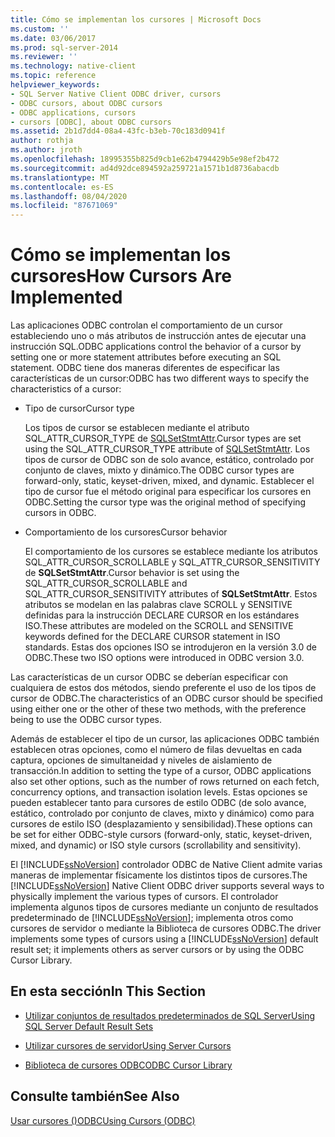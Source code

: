 ```yaml
---
title: Cómo se implementan los cursores | Microsoft Docs
ms.custom: ''
ms.date: 03/06/2017
ms.prod: sql-server-2014
ms.reviewer: ''
ms.technology: native-client
ms.topic: reference
helpviewer_keywords:
- SQL Server Native Client ODBC driver, cursors
- ODBC cursors, about ODBC cursors
- ODBC applications, cursors
- cursors [ODBC], about ODBC cursors
ms.assetid: 2b1d7dd4-08a4-43fc-b3eb-70c183d0941f
author: rothja
ms.author: jroth
ms.openlocfilehash: 18995355b825d9cb1e62b4794429b5e98ef2b472
ms.sourcegitcommit: ad4d92dce894592a259721a1571b1d8736abacdb
ms.translationtype: MT
ms.contentlocale: es-ES
ms.lasthandoff: 08/04/2020
ms.locfileid: "87671069"
---
```

# <a name="how-cursors-are-implemented"></a><span data-ttu-id="ce4ae-102">Cómo se implementan los cursores</span><span class="sxs-lookup"><span data-stu-id="ce4ae-102">How Cursors Are Implemented</span></span>
  <span data-ttu-id="ce4ae-103">Las aplicaciones ODBC controlan el comportamiento de un cursor estableciendo uno o más atributos de instrucción antes de ejecutar una instrucción SQL.</span><span class="sxs-lookup"><span data-stu-id="ce4ae-103">ODBC applications control the behavior of a cursor by setting one or more statement attributes before executing an SQL statement.</span></span> <span data-ttu-id="ce4ae-104">ODBC tiene dos maneras diferentes de especificar las características de un cursor:</span><span class="sxs-lookup"><span data-stu-id="ce4ae-104">ODBC has two different ways to specify the characteristics of a cursor:</span></span>  
  
-   <span data-ttu-id="ce4ae-105">Tipo de cursor</span><span class="sxs-lookup"><span data-stu-id="ce4ae-105">Cursor type</span></span>  
  
     <span data-ttu-id="ce4ae-106">Los tipos de cursor se establecen mediante el atributo SQL_ATTR_CURSOR_TYPE de [SQLSetStmtAttr](../../native-client-odbc-api/sqlsetstmtattr.md).</span><span class="sxs-lookup"><span data-stu-id="ce4ae-106">Cursor types are set using the SQL_ATTR_CURSOR_TYPE attribute of [SQLSetStmtAttr](../../native-client-odbc-api/sqlsetstmtattr.md).</span></span> <span data-ttu-id="ce4ae-107">Los tipos de cursor de ODBC son de solo avance, estático, controlado por conjunto de claves, mixto y dinámico.</span><span class="sxs-lookup"><span data-stu-id="ce4ae-107">The ODBC cursor types are forward-only, static, keyset-driven, mixed, and dynamic.</span></span> <span data-ttu-id="ce4ae-108">Establecer el tipo de cursor fue el método original para especificar los cursores en ODBC.</span><span class="sxs-lookup"><span data-stu-id="ce4ae-108">Setting the cursor type was the original method of specifying cursors in ODBC.</span></span>  
  
-   <span data-ttu-id="ce4ae-109">Comportamiento de los cursores</span><span class="sxs-lookup"><span data-stu-id="ce4ae-109">Cursor behavior</span></span>  
  
     <span data-ttu-id="ce4ae-110">El comportamiento de los cursores se establece mediante los atributos SQL_ATTR_CURSOR_SCROLLABLE y SQL_ATTR_CURSOR_SENSITIVITY de **SQLSetStmtAttr**.</span><span class="sxs-lookup"><span data-stu-id="ce4ae-110">Cursor behavior is set using the SQL_ATTR_CURSOR_SCROLLABLE and SQL_ATTR_CURSOR_SENSITIVITY attributes of **SQLSetStmtAttr**.</span></span> <span data-ttu-id="ce4ae-111">Estos atributos se modelan en las palabras clave SCROLL y SENSITIVE definidas para la instrucción DECLARE CURSOR en los estándares ISO.</span><span class="sxs-lookup"><span data-stu-id="ce4ae-111">These attributes are modeled on the SCROLL and SENSITIVE keywords defined for the DECLARE CURSOR statement in ISO standards.</span></span> <span data-ttu-id="ce4ae-112">Estas dos opciones ISO se introdujeron en la versión 3.0 de ODBC.</span><span class="sxs-lookup"><span data-stu-id="ce4ae-112">These two ISO options were introduced in ODBC version 3.0.</span></span>  
  
 <span data-ttu-id="ce4ae-113">Las características de un cursor ODBC se deberían especificar con cualquiera de estos dos métodos, siendo preferente el uso de los tipos de cursor de ODBC.</span><span class="sxs-lookup"><span data-stu-id="ce4ae-113">The characteristics of an ODBC cursor should be specified using either one or the other of these two methods, with the preference being to use the ODBC cursor types.</span></span>  
  
 <span data-ttu-id="ce4ae-114">Además de establecer el tipo de un cursor, las aplicaciones ODBC también establecen otras opciones, como el número de filas devueltas en cada captura, opciones de simultaneidad y niveles de aislamiento de transacción.</span><span class="sxs-lookup"><span data-stu-id="ce4ae-114">In addition to setting the type of a cursor, ODBC applications also set other options, such as the number of rows returned on each fetch, concurrency options, and transaction isolation levels.</span></span> <span data-ttu-id="ce4ae-115">Estas opciones se pueden establecer tanto para cursores de estilo ODBC (de solo avance, estático, controlado por conjunto de claves, mixto y dinámico) como para cursores de estilo ISO (desplazamiento y sensibilidad).</span><span class="sxs-lookup"><span data-stu-id="ce4ae-115">These options can be set for either ODBC-style cursors (forward-only, static, keyset-driven, mixed, and dynamic) or ISO style cursors (scrollability and sensitivity).</span></span>  
  
 <span data-ttu-id="ce4ae-116">El [!INCLUDE[ssNoVersion](../../../includes/ssnoversion-md.md)] controlador ODBC de Native Client admite varias maneras de implementar físicamente los distintos tipos de cursores.</span><span class="sxs-lookup"><span data-stu-id="ce4ae-116">The [!INCLUDE[ssNoVersion](../../../includes/ssnoversion-md.md)] Native Client ODBC driver supports several ways to physically implement the various types of cursors.</span></span> <span data-ttu-id="ce4ae-117">El controlador implementa algunos tipos de cursores mediante un conjunto de resultados predeterminado de [!INCLUDE[ssNoVersion](../../../includes/ssnoversion-md.md)]; implementa otros como cursores de servidor o mediante la Biblioteca de cursores ODBC.</span><span class="sxs-lookup"><span data-stu-id="ce4ae-117">The driver implements some types of cursors using a [!INCLUDE[ssNoVersion](../../../includes/ssnoversion-md.md)] default result set; it implements others as server cursors or by using the ODBC Cursor Library.</span></span>  
  
## <a name="in-this-section"></a><span data-ttu-id="ce4ae-118">En esta sección</span><span class="sxs-lookup"><span data-stu-id="ce4ae-118">In This Section</span></span>  
  
-   [<span data-ttu-id="ce4ae-119">Utilizar conjuntos de resultados predeterminados de SQL Server</span><span class="sxs-lookup"><span data-stu-id="ce4ae-119">Using SQL Server Default Result Sets</span></span>](using-sql-server-default-result-sets.md)  
  
-   [<span data-ttu-id="ce4ae-120">Utilizar cursores de servidor</span><span class="sxs-lookup"><span data-stu-id="ce4ae-120">Using Server Cursors</span></span>](using-server-cursors.md)  
  
-   [<span data-ttu-id="ce4ae-121">Biblioteca de cursores ODBC</span><span class="sxs-lookup"><span data-stu-id="ce4ae-121">ODBC Cursor Library</span></span>](odbc-cursor-library.md)  
  
## <a name="see-also"></a><span data-ttu-id="ce4ae-122">Consulte también</span><span class="sxs-lookup"><span data-stu-id="ce4ae-122">See Also</span></span>  
 [<span data-ttu-id="ce4ae-123">Usar cursores &#40;&#41;ODBC</span><span class="sxs-lookup"><span data-stu-id="ce4ae-123">Using Cursors &#40;ODBC&#41;</span></span>](../using-cursors-odbc.md)  
  
  
